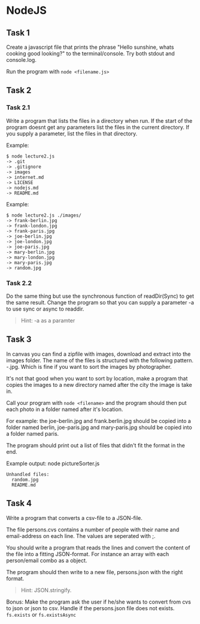 # NodeJS

## Task 1

Create a javascript file that prints the phrase "Hello sunshine, whats cooking good looking?" to the terminal/console.
Try both stdout and console.log.

Run the program with `node <filename.js>`

## Task 2

### Task 2.1

Write a program that lists the files in a directory when run. If the start of the program doesnt get any parameters list the files in the current directory. If you supply a parameter, list the files in that directory.

Example:

```
$ node lecture2.js
-> .git
-> .gitignore
-> images
-> internet.md
-> LICENSE
-> nodejs.md
-> README.md
```

Example:

```
$ node lecture2.js ./images/
-> frank-berlin.jpg
-> frank-london.jpg
-> frank-paris.jpg
-> joe-berlin.jpg
-> joe-london.jpg
-> joe-paris.jpg
-> mary-berlin.jpg
-> mary-london.jpg
-> mary-paris.jpg
-> random.jpg
```

### Task 2.2

Do the same thing but use the synchronous function of readDir(Sync) to get the same result.
Change the program so that you can supply a parameter -a to use sync or async to readdir.

> Hint: -a as a paramter

## Task 3

In canvas you can find a zipfile with images, download and extract into the images folder. The name of the files is structured with the following pattern. <photographer>-<location>.jpg. Which is fine if you want to sort the images by photographer.

It's not that good when you want to sort by location, make a program that copies the images to a new directory named after the city the image is take in.

Call your program with `node <filename>` and the program should then put each photo in a folder named after it's location.

For example: the joe-berlin.jpg and frank.berlin.jpg should be copied into a folder named berlin, joe-paris.jpg and mary-paris.jpg should be copied into a folder named paris.

The program should print out a list of files that didn't fit the format in the end.

Example output:
node pictureSorter.js

```
Unhandled files:
  random.jpg
  README.md
```

## Task 4

Write a program that converts a csv-file to a JSON-file.

The file persons.cvs contains a number of people with their name and email-address on each line. The values are seperated with ;.

You should write a program that reads the lines and convert the content of the file into a fitting JSON-format. For instance an array with each person/email combo as a object.

The program should then write to a new file, persons.json with the right format.

> Hint: JSON.stringify.

Bonus: Make the program ask the user if he/she wants to convert from cvs to json or json to csv. Handle if the persons.json file does not exists. `fs.exists` or `fs.existsAsync`
